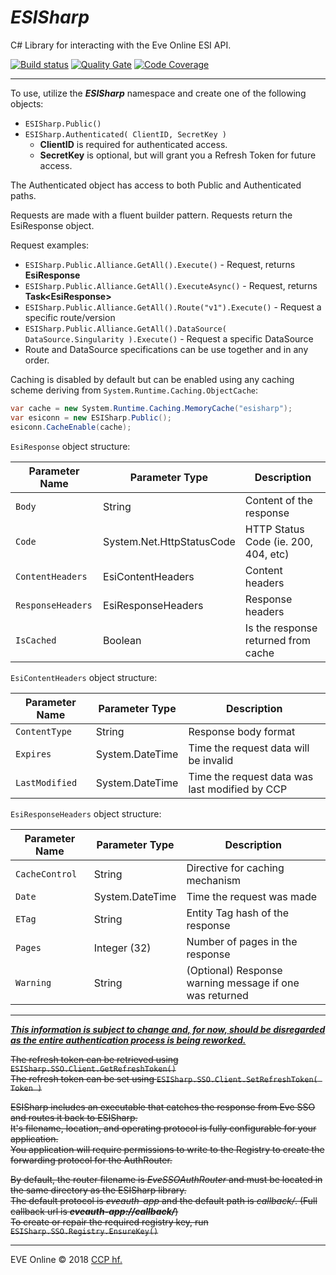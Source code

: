 # ***ESISharp***

C# Library for interacting with the Eve Online ESI API.

[![Build status](https://ci.appveyor.com/api/projects/status/i3opy3bvu3vfmmf2/branch/dev-restructure?svg=true)](https://ci.appveyor.com/project/wranders/esisharp)
[![Quality Gate](https://sonarcloud.io/api/project_badges/measure?project=wranders%3Aesisharp%3Adev-restructure&metric=alert_status)](https://sonarcloud.io/dashboard?id=wranders%3Aesisharp%3Adev-restructure)
[![Code Coverage](https://sonarcloud.io/api/project_badges/measure?project=wranders%3Aesisharp%3Adev-restructure&metric=coverage)](https://sonarcloud.io/dashboard?id=wranders%3Aesisharp%3Adev-restructure)

---

To use, utilize the ***ESISharp*** namespace and create one of the following objects:

* `ESISharp.Public()`
* `ESISharp.Authenticated( ClientID, SecretKey )`
    * **ClientID** is required for authenticated access.
	* **SecretKey** is optional, but will grant you a Refresh Token for future access.

The Authenticated object has access to both Public and Authenticated paths.

Requests are made with a fluent builder pattern. Requests return the EsiResponse object.

Request examples:
* `ESISharp.Public.Alliance.GetAll().Execute()` - Request, returns **EsiResponse**
* `ESISharp.Public.Alliance.GetAll().ExecuteAsync()` - Request, returns **Task\<EsiResponse>** 
* `ESISharp.Public.Alliance.GetAll().Route("v1").Execute()` - Request a specific route/version
* `ESISharp.Public.Alliance.GetAll().DataSource( DataSource.Singularity ).Execute()` - Request a specific DataSource
* Route and DataSource specifications can be use together and in any order.

Caching is disabled by default but can be enabled using any caching scheme deriving from `System.Runtime.Caching.ObjectCache`:

```csharp
var cache = new System.Runtime.Caching.MemoryCache("esisharp");
var esiconn = new ESISharp.Public();
esiconn.CacheEnable(cache);
```

`EsiResponse` object structure:

| Parameter Name    | Parameter Type            | Description                           |
| ----------------- | ------------------------- | ------------------------------------- |
| `Body`            | String                    | Content of the response               |
| `Code`            | System.Net.HttpStatusCode | HTTP Status Code (ie. 200, 404, etc)  |
| `ContentHeaders`  | EsiContentHeaders         | Content headers                       |
| `ResponseHeaders` | EsiResponseHeaders        | Response headers                      |
| `IsCached`		| Boolean					| Is the response returned from cache	|

`EsiContentHeaders` object structure:

| Parameter Name | Parameter Type  | Description                                             |
| -------------- | --------------- | ------------------------------------------------------- | 
| `ContentType`  | String          | Response body format                                    |
| `Expires`      | System.DateTime | Time the request data will be invalid                   |
| `LastModified` | System.DateTime | Time the request data was last modified by CCP          |

`EsiResponseHeaders` object structure:

| Parameter Name | Parameter Type  | Description                                             |
| -------------- | --------------- | ------------------------------------------------------- | 
| `CacheControl` | String          | Directive for caching mechanism                         |
| `Date`         | System.DateTime | Time the request was made                               |
| `ETag`         | String          | Entity Tag hash of the response                         |
| `Pages`        | Integer (32)    | Number of pages in the response                         |
| `Warning`      | String          | (Optional) Response warning message if one was returned |

---

***<u>This information is subject to change and, for now, should be disregarded as the entire authentication process is being reworked.</u>***

~~The refresh token can be retrieved using `ESISharp.SSO.Client.GetRefreshToken()`<br/>~~
~~The refresh token can be set using `ESISharp.SSO.Client.SetRefreshToken( Token )`~~

~~ESISharp includes an executable that catches the response from Eve SSO and routes it back to ESISharp.<br/>~~
~~It's filename, location, and operating protocol is fully configurable for your application.<br/>~~
~~You application will require permissions to write to the Registry to create the forwarding protocol for the AuthRouter.~~

~~By default, the router filename is *EveSSOAuthRouter* and must be located in the same directory as the ESISharp library.<br/>~~
~~The default protocol is *eveauth-app* and the default path is *callback/*. (Full callback url is <b><i>eveauth-app://callback/</i></b>)<br/>~~
~~To create or repair the required registry key, run `ESISharp.SSO.Registry.EnsureKey()`~~

---

EVE Online © 2018 [CCP hf.](https://www.ccpgames.com/)
